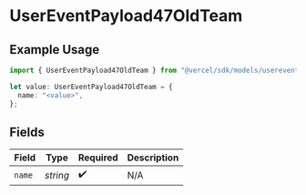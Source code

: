 # UserEventPayload47OldTeam

## Example Usage

```typescript
import { UserEventPayload47OldTeam } from "@vercel/sdk/models/userevent.js";

let value: UserEventPayload47OldTeam = {
  name: "<value>",
};
```

## Fields

| Field              | Type               | Required           | Description        |
| ------------------ | ------------------ | ------------------ | ------------------ |
| `name`             | *string*           | :heavy_check_mark: | N/A                |